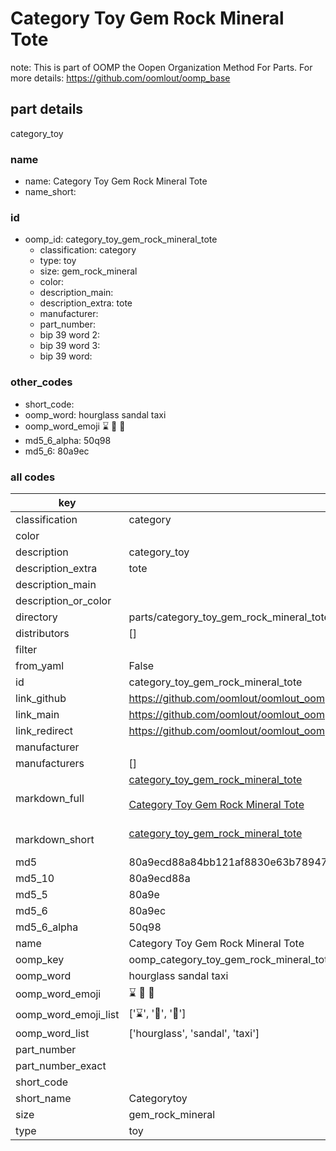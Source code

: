 # Category Toy Gem Rock Mineral Tote  

note: This is part of OOMP the Oopen Organization Method For Parts. For more details: https://github.com/oomlout/oomp_base

##  part details
  



category_toy



### name
* name: Category Toy Gem Rock Mineral Tote
* name_short: 
### id
* oomp_id: category_toy_gem_rock_mineral_tote
  * classification: category
  * type: toy
  * size: gem_rock_mineral
  * color: 
  * description_main: 
  * description_extra: tote
  * manufacturer: 
  * part_number: 
  * bip 39 word 2: 
  * bip 39 word 3: 
  * bip 39 word: 

### other_codes
* short_code: 
* oomp_word: hourglass sandal taxi
* oomp_word_emoji :hourglass: :sandal: :taxi:
* md5_6_alpha: 50q98
* md5_6: 80a9ec









### all codes 
| key | value |  
| --- | --- |  
| classification | category |  
| color |  |  
| description | category_toy |  
| description_extra | tote |  
| description_main |  |  
| description_or_color |   |  
| directory | parts/category_toy_gem_rock_mineral_tote |  
| distributors | [] |  
| filter |  |  
| from_yaml | False |  
| id | category_toy_gem_rock_mineral_tote |  
| link_github | https://github.com/oomlout/oomlout_oomp_version_1_messy/tree/main/parts/category_toy_gem_rock_mineral_tote |  
| link_main | https://github.com/oomlout/oomlout_oomp_version_1_messy/tree/main/parts/category_toy_gem_rock_mineral_tote |  
| link_redirect | https://github.com/oomlout/oomlout_oomp_version_1_messy/tree/main/parts/category_toy_gem_rock_mineral_tote |  
| manufacturer |  |  
| manufacturers | [] |  
| markdown_full | [category_toy_gem_rock_mineral_tote](none)<br>[](none)<br>[Category Toy Gem Rock Mineral Tote](none)<br><br> |  
| markdown_short | [category_toy_gem_rock_mineral_tote](none)<br><br> |  
| md5 | 80a9ecd88a84bb121af8830e63b78947 |  
| md5_10 | 80a9ecd88a |  
| md5_5 | 80a9e |  
| md5_6 | 80a9ec |  
| md5_6_alpha | 50q98 |  
| name | Category Toy Gem Rock Mineral Tote |  
| oomp_key | oomp_category_toy_gem_rock_mineral_tote |  
| oomp_word | hourglass sandal taxi |  
| oomp_word_emoji | :hourglass: :sandal: :taxi: |  
| oomp_word_emoji_list | [':hourglass:', ':sandal:', ':taxi:'] |  
| oomp_word_list | ['hourglass', 'sandal', 'taxi'] |  
| part_number |  |  
| part_number_exact |  |  
| short_code |  |  
| short_name | Categorytoy |  
| size | gem_rock_mineral |  
| type | toy |  
